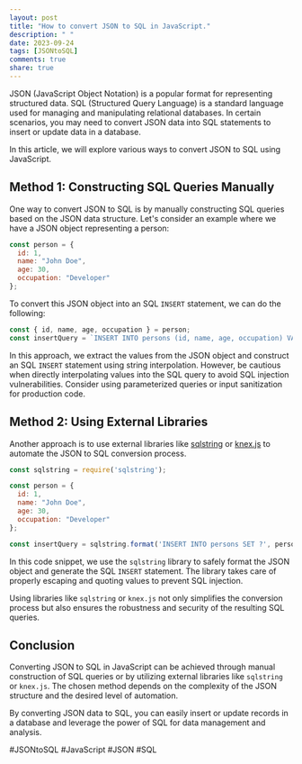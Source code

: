 ```yaml
---
layout: post
title: "How to convert JSON to SQL in JavaScript."
description: " "
date: 2023-09-24
tags: [JSONtoSQL]
comments: true
share: true
---
```


JSON (JavaScript Object Notation) is a popular format for representing structured data. SQL (Structured Query Language) is a standard language used for managing and manipulating relational databases. In certain scenarios, you may need to convert JSON data into SQL statements to insert or update data in a database.

In this article, we will explore various ways to convert JSON to SQL using JavaScript.

## Method 1: Constructing SQL Queries Manually

One way to convert JSON to SQL is by manually constructing SQL queries based on the JSON data structure. Let's consider an example where we have a JSON object representing a person:

```javascript
const person = {
  id: 1,
  name: "John Doe",
  age: 30,
  occupation: "Developer"
};
```

To convert this JSON object into an SQL `INSERT` statement, we can do the following:

```javascript
const { id, name, age, occupation } = person;
const insertQuery = `INSERT INTO persons (id, name, age, occupation) VALUES (${id}, '${name}', ${age}, '${occupation}')`;
```

In this approach, we extract the values from the JSON object and construct an SQL `INSERT` statement using string interpolation. However, be cautious when directly interpolating values into the SQL query to avoid SQL injection vulnerabilities. Consider using parameterized queries or input sanitization for production code.

## Method 2: Using External Libraries

Another approach is to use external libraries like [sqlstring](https://www.npmjs.com/package/sqlstring) or [knex.js](http://knexjs.org/) to automate the JSON to SQL conversion process.

```javascript
const sqlstring = require('sqlstring');

const person = {
  id: 1,
  name: "John Doe",
  age: 30,
  occupation: "Developer"
};

const insertQuery = sqlstring.format('INSERT INTO persons SET ?', person);
```

In this code snippet, we use the `sqlstring` library to safely format the JSON object and generate the SQL `INSERT` statement. The library takes care of properly escaping and quoting values to prevent SQL injection.

Using libraries like `sqlstring` or `knex.js` not only simplifies the conversion process but also ensures the robustness and security of the resulting SQL queries.

## Conclusion

Converting JSON to SQL in JavaScript can be achieved through manual construction of SQL queries or by utilizing external libraries like `sqlstring` or `knex.js`. The chosen method depends on the complexity of the JSON structure and the desired level of automation.

By converting JSON data to SQL, you can easily insert or update records in a database and leverage the power of SQL for data management and analysis.

#JSONtoSQL #JavaScript #JSON #SQL